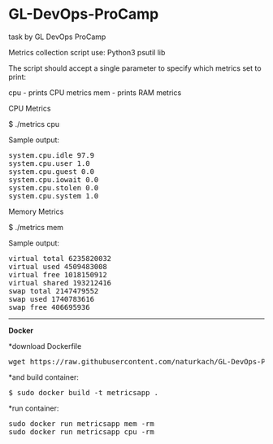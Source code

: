 # GL-DevOps-ProCamp
task by GL DevOps ProCamp

Metrics collection script
use: Python3
     psutil lib


The script should accept a single parameter to specify which metrics set to print:

cpu - prints CPU metrics
mem - prints RAM metrics

CPU Metrics

$ ./metrics cpu


Sample output:
<pre>
system.cpu.idle 97.9
system.cpu.user 1.0
system.cpu.guest 0.0
system.cpu.iowait 0.0
system.cpu.stolen 0.0
system.cpu.system 1.0
</pre>


Memory Metrics

$ ./metrics mem


Sample output:

<pre>
virtual total 6235820032
virtual used 4509483008
virtual free 1018150912
virtual shared 193212416
swap total 2147479552
swap used 1740783616
swap free 406695936
</pre>

<hr>
<b>Docker</b>

*download Dockerfile 
 <pre>wget https://raw.githubusercontent.com/naturkach/GL-DevOps-ProCamp/master/Dockerfile</pre>

*and build container:
<pre>$ sudo docker build -t metricsapp .</pre>

*run container:
<pre>
sudo docker run metricsapp mem -rm
sudo docker run metricsapp cpu -rm
</pre>
